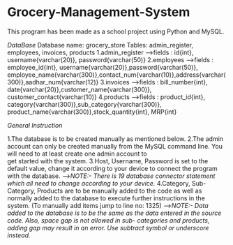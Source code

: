 # Grocery-Management-System
This program has been made as a school project using Python and MySQL.

*DataBase*
Database name: grocery_store
Tables: admin_register, employees, invoices, products
1.admin_register
-->fields : id{int}, username{varchar(20)}, password{varchar(50)}
2.employees
-->fields : employee_id{int}, username{varchar(20)},password{varchar(50)}, 
          employee_name{varchar(300)},contact_num{varchar(10)},address{varchar(300)},aadhar_num{varchar(12)}
3.invoices
-->fields : bill_number{int}, date{varchar(20)},customer_name{varchar(300)}, customer_contact{varchar(10)}
4.products
-->fields : product_id{int}, category{varchar(300)},sub_category{varchar(300)}, product_name{varchar(300)},stock_quantity{int}, MRP{int}

*General Instruction*

1.The database is to be created manually as mentioned below.
2.The admin account can only be created manually from the MySQL command line. You will need to at least create one admin account to   
  get started with the system.
3.Host, Username, Password is set to the default value, change it according to your device to connect the program with the database.
-->*NOTE:- There is 19 database connector statement which all need to change according to your device.*
4.Category, Sub-Category, Products are to be manually added to the code as well as normally added to the database to execute further instructions in the system. (To manually add items jump to line no: 1325)
-->*NOTE:- Data added to the database is to be the same as the data entered in the source code. Also, space gap is not allowed in sub-
          categories and products, adding gap may result in an error. Use subtract symbol or underscore instead.*

